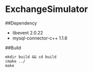# ExchangeSimulator

##Dependency
- libevent 2.0.22
- mysql-connector-c++ 1.1.6

##Build
```
mkdir build && cd build
cmake ../
make
```
